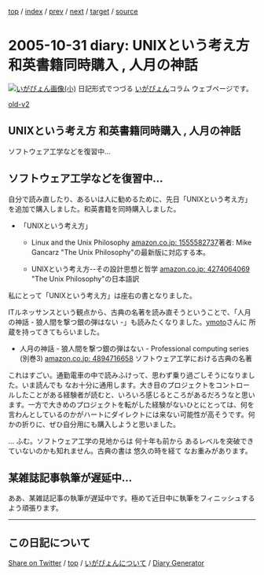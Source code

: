 [top](https://igapyon.github.io/diary/) 
 / [index](https://igapyon.github.io/diary/2005/index.html) 
 / [prev](https://igapyon.github.io/diary/2005/ig051027.html) 
 / [next](https://igapyon.github.io/diary/2005/ig051101.html) 
 / [target](https://igapyon.github.io/diary/2005/ig051031.html) 
 / [source](https://github.com/igapyon/diary/blob/gh-pages/2005/ig051031.html.src.md) 

2005-10-31 diary: UNIXという考え方 和英書籍同時購入 , 人月の神話
=====================================================================================================
[![いがぴょん画像(小)](https://igapyon.github.io/diary/images/iga200306s.jpg "いがぴょん")](https://igapyon.github.io/diary/memo/memoigapyon.html) 日記形式でつづる [いがぴょん](https://igapyon.github.io/diary/memo/memoigapyon.html)コラム ウェブページです。

[old-v2](ig051031-orig.html)

## UNIXという考え方 和英書籍同時購入 , 人月の神話

ソフトウェア工学などを復習中…


## ソフトウェア工学などを復習中…

自分で読み直したり、あるいは人に勧めるために、先日「UNIXという考え方」を追加で購入しました。和英書籍を同時購入しました。

* 「UNIXという考え方」
  
  * Linux and the Unix Philosophy
  [amazon.co.jp: 1555582737](http://www.amazon.co.jp/exec/obidos/ASIN/1555582737/igapyondiary-22)著者: Mike Gancarz
    "The Unix Philosophy"の最新版に対応する本。
    
  * UNIXという考え方--その設計思想と哲学
  [amazon.co.jp: 4274064069](http://www.amazon.co.jp/exec/obidos/ASIN/4274064069/igapyondiary-22)
  "The Unix Philosophy"の日本語訳
  

私にとって「UNIXという考え方」は座右の書となりました。

ITルネッサンスという観点から、古典の名著を読み直そうということで、「人月の神話 - 狼人間を撃つ銀の弾はない -」も読みたくなりました。[ymoto](http://d.hatena.ne.jp/ymoto/)さんに 所蔵を持ってきてもらいました。

* 人月の神話 - 狼人間を撃つ銀の弾はない - Professional computing series (別巻3)
  [amazon.co.jp: 4894716658](http://www.amazon.co.jp/exec/obidos/ASIN/4894716658/igapyondiary-22)
  ソフトウェア工学における古典の名著

これはすごい。通勤電車の中で読みふけって、思わず乗り過ごしそうになりました。いま読んでも なお十分に通用します。大き目のプロジェクトをコントロールしたことがある経験者が読むと、いろいろ感じるところがあるだろうなと思います。一方で大きめのプロジェクトを転がした経験がないひとにとっては、何を言わんとしているのかがハートにダイレクトには来ない可能性が高そうです。何かの折りに、ぜひ自分用にも購入しようと思いました。

… ふむ。ソフトウェア工学の見地からは 何十年も前から あるレベルを突破できていないのかも知れません。古典の書は 悠久の時を経て なお重みがあります。

## 某雑誌記事執筆が遅延中…

ああ、某雑誌記事の執筆が遅延中です。極めて近日中に執筆をフィニッシュするよう頑張ります。

----------------------------------------------------------------------------------------------------

## この日記について

[Share on Twitter](https://twitter.com/intent/tweet?hashtags=igapyon%2Cdiary%2C%E3%81%84%E3%81%8C%E3%81%B4%E3%82%87%E3%82%93&text=UNIX%E3%81%A8%E3%81%84%E3%81%86%E8%80%83%E3%81%88%E6%96%B9+%E5%92%8C%E8%8B%B1%E6%9B%B8%E7%B1%8D%E5%90%8C%E6%99%82%E8%B3%BC%E5%85%A5+%2C+%E4%BA%BA%E6%9C%88%E3%81%AE%E7%A5%9E%E8%A9%B1&url=https%3A%2F%2Figapyon.github.io%2Fdiary%2F2005%2Fig051031.html) / [top](../index.html/) / [いがぴょんについて](https://igapyon.github.io/diary/memo/memoigapyon.html) / [Diary Generator](https://github.com/igapyon/igapyonv3)
